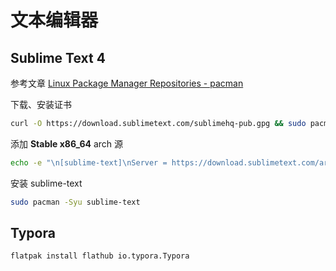 # 文本编辑器



## Sublime Text 4

参考文章 [Linux Package Manager Repositories - pacman](https://www.sublimetext.com/docs/linux_repositories.html#pacman)

下载、安装证书

```bash
curl -O https://download.sublimetext.com/sublimehq-pub.gpg && sudo pacman-key --add sublimehq-pub.gpg && sudo pacman-key --lsign-key 8A8F901A && rm sublimehq-pub.gpg
```

添加 **Stable x86_64** arch 源

```bash
echo -e "\n[sublime-text]\nServer = https://download.sublimetext.com/arch/stable/x86_64" | sudo tee -a /etc/pacman.conf
```

安装 sublime-text

```bash
sudo pacman -Syu sublime-text
```



## Typora



```bash
flatpak install flathub io.typora.Typora
```

